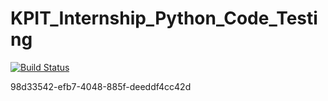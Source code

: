# KPIT_Internship_Python_Code_Testing
[![Build Status](https://travis-ci.org/AbhishekCN1994/KPIT_Internship_Python_Code_Testing.svg?branch=master)](https://travis-ci.org/AbhishekCN1994/KPIT_Internship_Python_Code_Testing)

98d33542-efb7-4048-885f-deeddf4cc42d
